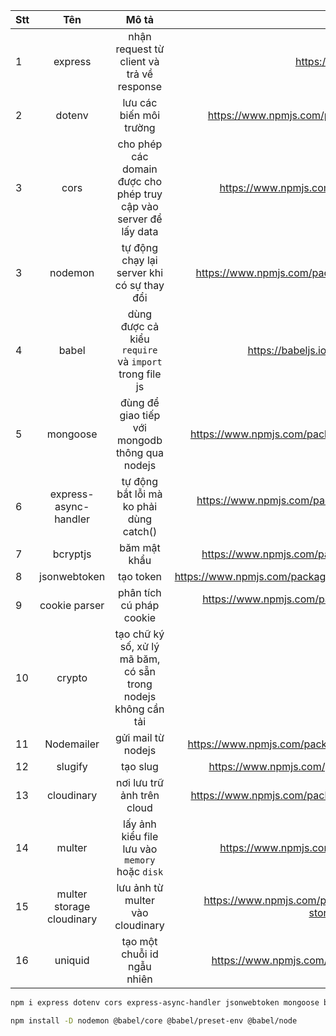 | Stt |            Tên            |                               Mô tả                               |                                                    Link |
| :-- | :-----------------------: | :---------------------------------------------------------------: | ------------------------------------------------------: |
| 1   |          express          |             nhận request từ client và trả về response             |                                  https://expressjs.com/ |
| 2   |          dotenv           |                      lưu các biến môi trường                      |                    https://www.npmjs.com/package/dotenv |
| 3   |           cors            | cho phép các domain được cho phép truy cập vào server để lấy data |                      https://www.npmjs.com/package/cors |
| 3   |          nodemon          |            tự động chạy lại server khi có sự thay đổi             |                   https://www.npmjs.com/package/nodemon |
| 4   |           babel           |       dùng được cả kiểu `require` và `import` trong file js       |                        https://babeljs.io/docs/en/usage |
| 5   |         mongoose          |          đùng để giao tiếp với mongodb thông qua nodejs           |                  https://www.npmjs.com/package/mongoose |
| 6   |   express-async-handler   |              tự động bắt lỗi mà ko phải dùng catch()              |     https://www.npmjs.com/package/express-async-handler |
| 7   |         bcryptjs          |                           băm mật khẩu                            |                  https://www.npmjs.com/package/bcryptjs |
| 8   |       jsonwebtoken        |                             tạo token                             |              https://www.npmjs.com/package/jsonwebtoken |
| 9   |       cookie parser       |                     phân tích cú pháp cookie                      |             https://www.npmjs.com/package/cookie-parser |
| 10  |          crypto           |  tạo chữ ký số, xử lý mã băm, có sẵn trong nodejs không cần tải   |                                                         |
| 11  |        Nodemailer         |                        gửi mail từ nodejs                         |                https://www.npmjs.com/package/nodemailer |
| 12  |          slugify          |                             tạo slug                              |                   https://www.npmjs.com/package/slugify |
| 13  |        cloudinary         |                    nơi lưu trữ ảnh trên cloud                     |                https://www.npmjs.com/package/cloudinary |
| 14  |          multer           |          lấy ảnh kiểu file lưu vào `memory` hoặc `disk`           |                      https://www.npmjs.com/package/uuid |
| 15  | multer storage cloudinary |                 lưu ảnh từ multer vào cloudinary                  | https://www.npmjs.com/package/multer-storage-cloudinary |
| 16  |          uniquid          |                    tạo một chuỗi id ngẫu nhiên                    |                    https://www.npmjs.com/package/uniqid |

```bash
npm i express dotenv cors express-async-handler jsonwebtoken mongoose bcryptjs
```

```bash
npm install -D nodemon @babel/core @babel/preset-env @babel/node
```

